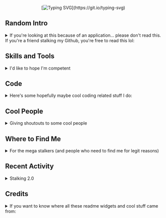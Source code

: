 <div align="center">

[![Typing SVG](https://readme-typing-svg.herokuapp.com/?color=bb9af7&center=true&vCenter=true&lines=Hey+there!;My+name+is+Vivian+Dai!;Welcome%20to%20my%20Github%20page!)](https://git.io/typing-svg)
</div>

## Random Intro
<details>
<summary>If you're looking at this because of an application... please don't read this. If you're a friend stalking my Github, you're free to read this lol:</summary>

Visitors:  
![visitors badge](https://visitor-badge.glitch.me/badge?page_id=https://github.com/vivian-dai)  
I'm watching 👀  
Hey, I'm Vivian Dai but if you're here, you're most likely a buddy of mine who decided to stalk my Github so I guess you already knew that. I will say lots of seemingly out of context things like "☕ = 🍩" or "this quark has a strange flavor" but I swear I'm not insane and all these make sense :D  
Let's talk about monkeys. Have you heard of the [million monkey theorem](https://en.wikipedia.org/wiki/Infinite_monkey_theorem) before? If you have a million monkeys who each spend a million years typing at a typewriter, somewhere, eventually, collectively, the entire works of Shakespeare will be typed out. In one of Janet Tashjian's works (I think this is right), it mentions the works of Shakespeare will not be the only thing that gets typed out. Somewhere along the way, several other important works will be typed out as well. However, most of the things the monkeys type is still giberish. This theorem is an accurate representation of how I work. I am but a mindless monkey who types things until things work. 🐒  
Ok now if for whatever reason you're not reading this for fun.... uh check it out! I have a sense of humor! That's a good asset to the team!  
</details>

## Skills and Tools

<details>
<summary>I'd like to hope I'm competent</summary>
Here are some stuff I've used

### Languages
<img src="./assets/java.svg" width="32">
<img src="./assets/python.svg" width="32">
<img src="./assets/html.svg" width="32">
<img src="./assets/css.svg" width="32">
<img src="./assets/js.svg" width="32">
<img src="./assets/arduino.svg" width="32">
<img src="./assets/ts.svg" width="32">

### Frameworks, Libraries, and Similar
<img src="./assets/jekyll.svg" width="32">
<img src="./assets/nodejs.svg" width="32">
<img src="./assets/numpy.svg" width="32">
<img src="./assets/tf.svg" width="32">

### Tools
<img src="./assets/git.svg" width="32">
<img src="./assets/vscode.svg" width="32">
<img src="./assets/latex.svg" width="32">
<img src="./assets/kali.svg" width="32">
</details>

## Code
<details>
<summary>Here's some hopefully maybe cool coding related stuff I do:</summary>
<div align="center">

[![User stats](https://github-readme-stats.vercel.app/api?username=vivian-dai&show_icons=true&count_private=true&include_all_commits=true&theme=tokyonight&hide_rank=true)](https://github.com/anuraghazra/github-readme-stats)
[![Most used languages](https://github-readme-stats.vercel.app/api/top-langs/?username=vivian-dai&count_private=true&include_all_commits=true&theme=tokyonight&layout=compact&langs_count=8&exclude_repo=Code-049)](https://github.com/anuraghazra/github-readme-stats)[![GitHub Streak](https://github-readme-streak-stats.herokuapp.com?user=vivian-dai&theme=tokyonight)](https://git.io/streak-stats)
[![Github profile trophies](https://github-profile-trophy.vercel.app/?username=vivian-dai&theme=algolia&column=4)](https://github.com/ryo-ma/github-profile-trophy)
[![Ashutosh's github activity graph](https://activity-graph.herokuapp.com/graph?username=vivian-dai&bg_color=1a1b26&color=73daca&line=7dcfff&point=bb9af7&area=true&hide_border=true)](https://github.com/ashutosh00710/github-readme-activity-graph)
</div>
I use a bunch of different languages but usually lean towards Python. A lot of things I've done also aren't in my own repositories so feel free to scrape Github and figure out what I've committed to that probably belongs to a friend of mine.

### Hackathons
<details>
<summary>I think the right thing to say is "go check out my <a href="https://devpost.com/viviandai">Devpost</a>"</summary>
I guess I'll only list the hackathons where we won stuff:

|Repository|Description|
|-|-|
|[![YRHacks](https://github-readme-stats.vercel.app/api/pin/?username=KathleenX7&repo=YRHacks&theme=tokyonight&show_owner=true)](https://github.com/KathleenX7/YRHacks)|[*YRHacks 2021*](https://yrhacks.devpost.com/): our team built a project showcasing the effects actions have the environment (and turtles) and won the sustainability prize.|
</details>

### Projects
<details>
<summary>I'll showcase some of my cooler projects here</summary>
For now.... go check out my pins, I'll update this later by thoughally explaining some cooler projects.
</details>

### Writeups
<details>
<summary>A writeup written by me is most likely just a dump of thought process.</summary>

#### CTFs
<details>
<summary>I like attempting CTFs from time to time. The keyword here is definitely "attemping" since I'm not exactly great at them.</summary>

I plan to do more CTFs and only include major ones later.  
|Repository|Description|
|-|-|
|[![PicoCTF 2021 writeup](https://github-readme-stats.vercel.app/api/pin/?username=vivian-dai&repo=picoCTF2021-Writeup&theme=tokyonight&show_owner=true)](https://vivian-dai.github.io/PicoCTF2021-Writeup/)|[*PicoCTF 2021*](https://picoctf.org/competitions/2021-spring.html): our team ranked 353<sup>rd</sup> globally and 29<sup>th</sup> in Canada|
|[![angstromCTF 2021 Writeup](https://github-readme-stats.vercel.app/api/pin/?username=vivian-dai&repo=angstromCTF-2021-Writeup&theme=tokyonight&show_owner=true)](https://github.com/vivian-dai/angstromCTF-2021-Writeup)|[*Angstrom CTF 2021*](https://2021.angstromctf.com/): a 100% random CTF I attended. My team ranked 457<sup>th</sup>|
</details>

#### Others
<details>
<summary>My non CTF writeups I thought might be worth a mention</summary>

I swear I'm 100% qualified to be making writeups on other things:  
|Repository|Description|
|-|-|
|[![CCC solutions](https://github-readme-stats.vercel.app/api/pin/?username=vivian-dai&repo=CCC-solutions&theme=tokyonight&show_owner=true)](https://github.com/vivian-dai/CCC-solutions)|[CCC](https://cemc.uwaterloo.ca/contests/past_contests.html#ccc) is the closest I'm ever going to get to competitive programming. I'll add more questions later.|
</details>
</details>
</details>

## Cool People
<details>
<summary>Giving shoutouts to some cool people</summary>

People are put here in order of response time to my asking for consent to adding them here.  
|Cool Person|Description|
|-|-|
|[![EmeraldEntities](https://github.com/EmeraldEntities.png) EmeraldEntites](https://github.com/EmeraldEntities)|This guy taught me the basics of Github and is the only person who will ever tolerate (and be willing to create) anything that's RGB cyclic. Also a fun arson buddy + mastermind to plan kidnappings with.|
|[![beepboop271](https://github.com/beepboop271.png) beepboop271](https://github.com/beepboop271)|Taught me some Github tips and tricks like `.gitattributes` and suggested I should do something about my uh previously 50+ completely useless repos. Also taught me some CTF things which made me really disappointed in myself.|
|[![sherwinchiu](https://github.com/sherwinchiu.png) sherwinchiu](https://github.com/sherwinchiu/)|Has an interesting dynamic with capacitors. Also has really cool project ideas which has resulted in me doing a bunch of projects with him. Throws great wisdom about stonks and other topics too.|
|[![shari09](https://github.com/shari09.png) shari09](https://github.com/shari09)|Best senpai. Taught me how to teach. Also senpai is super charismatic (enough to have an effect coined after her) and is a great arson and kidnapping target (tell senpai to sleep). The most passionate adversary to me touching UI/UX.|
|[![KathleenX7](https://github.com/KathleenX7.png) KathleenX7](https://github.com/KathleenX7)|My CP skills probably improved a lot due to her asking me questions (now is one of my go-to people to ask about CP questions if I ever do them). Someone I spam offer to do projects with (before heading off and completing the project on my own, whoops 😅). The only member of my go-to hackathon team who is willing to read code.|
|[![cleibox](https://github.com/cleibox.png) cleibox](https://github.com/cleibox)|This kid's profile pictures are never normal. My go-to virus tester. Also favourite stalking target. This kid probably still thinks I'm a hacker. One of the members of my go-to hackathon team.|
|[![xiaoqi987209](https://github.com/xiaoqi987209.png) xiaoqi987209](https://github.com/xiaoqi987209)|Aiya someone's username is a bully. One day I should ask what all those numbers mean. Says "water is dry" to spite me. Another member of my go-to hackathon team who has been getting through each hackathon without touching a single piece of code.|
</details>

## Where to Find Me
<details>
<summary>For the mega stalkers (and people who need to find me for legit reasons)</summary>
<a href="https://github.com/vivian-dai/"><img src="./assets/github.svg" width="32"></a>
<a href="https://devpost.com/viviandai"><img src="./assets/devpost.svg" width="32"></a>
<a href="mailto:viviandai@protonmail.com"><img src="./assets/protonmail.svg" width="32"></a>
<a href="https://dev.to/viviandai"><img src="./assets/devto.svg" width="32"></a>
<a href="https://viviandai.hashnode.dev/"><img src="./assets/hashnode.svg" width="32"></a>
</details>

## Recent Activity
<details>
<summary>Stalking 2.0</summary>

### Github Activity
<!--START_SECTION:activity-->
1. 🗣 Commented on [#110](https://github.com/vivian-dai/Hacktoberfest-2022-Repos/issues/110) in [vivian-dai/Hacktoberfest-2022-Repos](https://github.com/vivian-dai/Hacktoberfest-2022-Repos)
2. 🎉 Merged PR [#111](https://github.com/vivian-dai/Hacktoberfest-2022-Repos/pull/111) in [vivian-dai/Hacktoberfest-2022-Repos](https://github.com/vivian-dai/Hacktoberfest-2022-Repos)
3. 💪 Opened PR [#111](https://github.com/vivian-dai/Hacktoberfest-2022-Repos/pull/111) in [vivian-dai/Hacktoberfest-2022-Repos](https://github.com/vivian-dai/Hacktoberfest-2022-Repos)
4. 🎉 Merged PR [#110](https://github.com/vivian-dai/Hacktoberfest-2022-Repos/pull/110) in [vivian-dai/Hacktoberfest-2022-Repos](https://github.com/vivian-dai/Hacktoberfest-2022-Repos)
5. 🎉 Merged PR [#1](https://github.com/BennyWu1210/HackThe6ix/pull/1) in [BennyWu1210/HackThe6ix](https://github.com/BennyWu1210/HackThe6ix)
<!--END_SECTION:activity-->

### Blog Updates
<!-- BLOG-POST-LIST:START -->1.[Esoteric Sorting Algorithms](https://dev.to/viviandai/esoteric-sorting-algorithms-j4o): &lt;p&gt;Sorting algorithms are a classical way to teach efficiency. As a result, they tend to be robotically efficient. Sometimes people may need a reminder that computers are still made by humans and humans have a sense of humor. As a human with a sense of humor, I decided to browse the web and see what sorts of interesting sorting algorithms exist. Let&#39;s explore the fun and creative sorting algorithms that exist:&lt;/p&gt;

&lt;h2&gt;
  
  
  Sorts That Actually Sort
&lt;/h2&gt;

&lt;p&gt;Let&#39;s start off with some normal sorts where the list actually ends up sorted in the end. These are more interesting.&lt;/p&gt;

&lt;h3&gt;
  
  
  Bogosort
&lt;/h3&gt;

&lt;p&gt;Bogosort is by far the most infamous sorting algorithm. It&#39;s probably the only sorting algorithm in this list that also gets mentioned in lessons on sorting. In fact, the name &quot;bogosort&quot; actually comes from the word &quot;bogus&quot; since this sort is complete nonsense. Bogosort takes a list, shuffles it, then checks if the list is sorted. If the list is sorted, it&#39;ll stop but if it isn&#39;t sorted, it&#39;ll shuffle it again. This gives bogosort an average runtime of of O&lpar;n!&rpar; and a worst case runtime of O&lpar;infinity&rpar;&lt;br&gt;
Bogosort is also called permutation sort since it goes and generates permutations of the list until it just happens to find the permutation that&#39;s in the right order or random sort because well, it&#39;s completely random. Another name is monkey sort, in reference to the &lt;a href=&quot;https://en.wikipedia.org/wiki/Infinite_monkey_theorem&quot;&gt;infinite monkey theorem&lt;/a&gt; which says that an infinite number of monkeys that spend an infinite amount of time banging on a keyboard will eventually be able to rewrite all of Shakespeare&#39;s works. Given enough time, bogosort will eventually produce the correct sorted array.&lt;/p&gt;
&lt;h4&gt;
  
  
  Double Bogosort
&lt;/h4&gt;

&lt;p&gt;Perform bogosort twice so you can compare the results and make sure it&#39;s correct, found &lt;a href=&quot;https://stackoverflow.com/questions/2609857/are-there-any-worse-sorting-algorithms-than-bogosort-a-k-a-monkey-sort#answer-16845232&quot;&gt;here&lt;/a&gt;&lt;/p&gt;
&lt;h4&gt;
  
  
  Bogobogosort
&lt;/h4&gt;

&lt;p&gt;There&#39;s a subcategory of bogosort which first bogosorts the first element of the list, then bogosorts the first two elements of the list, then the first three until eventually, it reaches the end and has to bogosort the entire list. This is bogosorts within bogosorts which is absolutely useless since a successful bogosort for a smaller list won&#39;t help bogosort the larger list. To make it even more inefficient, if the list is ever out of order, then bogobogosort will resort again starting from the first element.&lt;/p&gt;
&lt;h3&gt;
  
  
  Bozosort
&lt;/h3&gt;

&lt;p&gt;Bozosort is named similarly to bogosort and works similarly to bogosort. Bozosort is slightly faster than bogosort. Bogosort shuffles the entire list but bozosort picks two random elements of the list to swap until the list is sorted. There&#39;s also &lt;a href=&quot;https://twitter.com/hbmmaster/status/1503187961281748992&quot;&gt;wandersort&lt;/a&gt; which is like a more efficient version of bozosort. While bozosort will swap the two random elements it picks no matter what, wandersort will choose two random elements but only swap them if they need to be swapped.&lt;/p&gt;
&lt;h3&gt;
  
  
  Miracle Sort
&lt;/h3&gt;

&lt;p&gt;The previous sorts seem like they require some sort of miracle to function. Miracle sort needs even more of a miracle to function. Miracle sort checks to see if the list is sorted, if not, then it waits for a bit and after a bit, it&#39;ll check to see if the list is sorted again. The only way for miracle sort to sort an unsorted array is if by some miracle the bits in the computer were to somehow rearrange themselves in a way so that the list is sorted. Here is a Python implementation of miracle sort:&lt;br&gt;
&lt;/p&gt;

&lt;div class=&quot;highlight js-code-highlight&quot;&gt;
&lt;pre class=&quot;highlight python&quot;&gt;&lt;code&gt;&lt;span class=&quot;k&quot;&gt;def&lt;/span&gt; &lt;span class=&quot;nf&quot;&gt;miracle_sort&lt;/span&gt;&lt;span class=&quot;p&quot;&gt;&lpar;&lt;/span&gt;&lt;span class=&quot;n&quot;&gt;arr&lt;/span&gt;&lt;span class=&quot;p&quot;&gt;:&lt;/span&gt; &lt;span class=&quot;nb&quot;&gt;list&lt;/span&gt;&lt;span class=&quot;p&quot;&gt;&rpar;&lt;/span&gt; &lt;span class=&quot;o&quot;&gt;-&amp;gt;&lt;/span&gt; &lt;span class=&quot;nb&quot;&gt;list&lt;/span&gt;&lt;span class=&quot;p&quot;&gt;:&lt;/span&gt;
    &lt;span class=&quot;s&quot;&gt;&quot;&quot;&quot;
    implementation of micracle sort

    Args:
        arr &lpar;list&rpar;: the list to be sorted

    Returns:
        list: the finally sorted list
    &quot;&quot;&quot;&lt;/span&gt;
    &lt;span class=&quot;n&quot;&gt;is_sorted&lt;/span&gt; &lt;span class=&quot;o&quot;&gt;=&lt;/span&gt; &lt;span class=&quot;bp&quot;&gt;True&lt;/span&gt;
    &lt;span class=&quot;k&quot;&gt;for&lt;/span&gt; &lt;span class=&quot;n&quot;&gt;i&lt;/span&gt; &lt;span class=&quot;ow&quot;&gt;in&lt;/span&gt; &lt;span class=&quot;nb&quot;&gt;range&lt;/span&gt;&lt;span class=&quot;p&quot;&gt;&lpar;&lt;/span&gt;&lt;span class=&quot;n&quot;&gt;arr&lt;/span&gt; &lt;span class=&quot;o&quot;&gt;-&lt;/span&gt; &lt;span class=&quot;mi&quot;&gt;1&lt;/span&gt;&lt;span class=&quot;p&quot;&gt;&rpar;:&lt;/span&gt;
        &lt;span class=&quot;k&quot;&gt;if&lt;/span&gt; &lt;span class=&quot;ow&quot;&gt;not&lt;/span&gt;&lt;span class=&quot;p&quot;&gt;&lpar;&lt;/span&gt;&lt;span class=&quot;n&quot;&gt;arr&lt;/span&gt;&lt;span class=&quot;p&quot;&gt;[&lt;/span&gt;&lt;span class=&quot;n&quot;&gt;i&lt;/span&gt;&lt;span class=&quot;p&quot;&gt;]&lt;/span&gt; &lt;span class=&quot;o&quot;&gt;&amp;lt;&lt;/span&gt; &lt;span class=&quot;n&quot;&gt;arr&lt;/span&gt;&lt;span class=&quot;p&quot;&gt;[&lt;/span&gt;&lt;span class=&quot;n&quot;&gt;i&lt;/span&gt; &lt;span class=&quot;o&quot;&gt;+&lt;/span&gt; &lt;span class=&quot;mi&quot;&gt;1&lt;/span&gt;&lt;span class=&quot;p&quot;&gt;]&rpar;:&lt;/span&gt;
            &lt;span class=&quot;n&quot;&gt;is_sorted&lt;/span&gt; &lt;span class=&quot;o&quot;&gt;=&lt;/span&gt; &lt;span class=&quot;bp&quot;&gt;False&lt;/span&gt;
    &lt;span class=&quot;k&quot;&gt;if&lt;/span&gt; &lt;span class=&quot;n&quot;&gt;is_sorted&lt;/span&gt;&lt;span class=&quot;p&quot;&gt;:&lt;/span&gt;
        &lt;span class=&quot;k&quot;&gt;return&lt;/span&gt; &lt;span class=&quot;n&quot;&gt;arr&lt;/span&gt;
    &lt;span class=&quot;k&quot;&gt;else&lt;/span&gt;&lt;span class=&quot;p&quot;&gt;:&lt;/span&gt;
        &lt;span class=&quot;k&quot;&gt;return&lt;/span&gt; &lt;span class=&quot;n&quot;&gt;miracle_sort&lt;/span&gt;&lt;span class=&quot;p&quot;&gt;&lpar;&lt;/span&gt;&lt;span class=&quot;n&quot;&gt;arr&lt;/span&gt;&lt;span class=&quot;p&quot;&gt;&rpar;&lt;/span&gt;
&lt;/code&gt;&lt;/pre&gt;

&lt;/div&gt;


&lt;p&gt;I will argue that miracle sort actually will sort the list correctly, eventually, given some sort of miracle.&lt;/p&gt;
&lt;h3&gt;
  
  
  Quantum Bogosort
&lt;/h3&gt;

&lt;p&gt;Quantum bogosort is actually another variation of bogosort but it&#39;s an interesting one. Quantum bogosort relies on the multiverse theory. Essentially how quantum bogosort would work is it would create a new universe for each possible permutation of the bogosorted list to exist. In each universe, the list would be checked. Any universe where the list isn&#39;t properly sorted is destroyed immediately. Please note that quantum bogosort is still completely hypothetical and no otherworldly inhabitants have been harmed in the testing of quantum bogosort yet.&lt;br&gt;
&lt;a href=&quot;https://res.cloudinary.com/practicaldev/image/fetch/s--OEGdj5Jz--/c_limit%2Cf_auto%2Cfl_progressive%2Cq_auto%2Cw_880/https://cdn.hashnode.com/res/hashnode/image/upload/v1649903197194/eFHEaPenu.png&quot; class=&quot;article-body-image-wrapper&quot;&gt;&lt;img src=&quot;https://res.cloudinary.com/practicaldev/image/fetch/s--OEGdj5Jz--/c_limit%2Cf_auto%2Cfl_progressive%2Cq_auto%2Cw_880/https://cdn.hashnode.com/res/hashnode/image/upload/v1649903197194/eFHEaPenu.png&quot; alt=&quot;quantum bogosort visualization&quot; width=&quot;880&quot; height=&quot;625&quot;&gt;&lt;/a&gt;&lt;br&gt;
This image is a demonstration of how quantum bogosort would work: first it creates a new universe for each possible permutation of the list, then if the list isn&#39;t correctly sorted the universe is destroyed. In the end, the only universe that should remain is the universe with a correctly sorted list. This method poses no consequences as the inhabitants of the universes with incorrect permutations of the list wouldn&#39;t know they were destroyed after being destroyed. The positive side to quantum bogosort is an algorithm with a time complexity of O&lpar;1&rpar; and absolutely no barriers whatsoever in our current state of technology.&lt;/p&gt;
&lt;h3&gt;
  
  
  Worstsort
&lt;/h3&gt;

&lt;p&gt;Worstsort also generates permutations. What worst sort does is to first generate all possible permutations, then it&#39;ll sort the possible permutations of the permutations so that it can find the correctly sorted one. Worstsort will use worstsort recursively to generate the possible permutations of the list. If worstsort keeps using worstsort to sort permutations of permutations so that it can find the correct permutation of the list it wants to sort, it would actually infinitely generate more and more permutations and never be sorted. As a result, when defining worstsort, there&#39;s also a depth defined. The depth is the maximum number of times to run worstsort before resorting to some other sort like bubble sort to sort the permutation of permutations of permutations. Worstsort&#39;s paper can be found &lt;a href=&quot;https://sites.math.northwestern.edu/~mlerma/papers/inefficient_algorithms.pdf&quot;&gt;here&lt;/a&gt;. Worstsort was inspired by other algorithms in a no longer existent internet thread called badsort. &lt;a href=&quot;https://richardhartersworld.com/badsort-2/&quot;&gt;Badsort 2&lt;/a&gt; seems to contain the same information though.&lt;/p&gt;
&lt;h3&gt;
  
  
  Stooge Sort
&lt;/h3&gt;

&lt;p&gt;If there are two elements in the list, stooge sort will swap them if they aren&#39;t in the right order, otherwise nothing happens. Stooge sort for lists with a size of three or more work by first sorting the first 2/3 of the list, then sort the final 2/3 of the list then go back to sorting the first 2/3 of the list and continue repeating the process until the list is sorted. Each time it sorts some part of the list, it uses stooge sort recursively. Here is a visualization for stooge sort created using &lt;a href=&quot;https://panthema.net/2013/sound-of-sorting/&quot;&gt;The Sound of Sorting&lt;/a&gt;:&lt;br&gt;
&lt;iframe width=&quot;710&quot; height=&quot;399&quot; src=&quot;https://www.youtube.com/embed/Nb9cudRAdFc&quot;&gt;
&lt;/iframe&gt;
&lt;/p&gt;
&lt;h3&gt;
  
  
  Sleep Sort
&lt;/h3&gt;

&lt;p&gt;Sleep sort is actually a pretty smart idea if you think about it. It was originally posted on 4chan and can now be found in &lt;a href=&quot;https://archive.tinychan.net/read/prog/1295544154&quot;&gt;archives&lt;/a&gt;. Sleep sort takes advantage of &lt;a href=&quot;https://en.wikipedia.org/wiki/Multithreading_&lpar;computer_architecture&rpar;&quot;&gt;multithreading&lt;/a&gt;. For each element in the list, sleep sort will let the element sleep for that many seconds, then print it. For example, let&#39;s say we have a list &lt;code&gt;[4, 1, 9, 7]&lt;/code&gt;. Sleep sort would give each of the elements in the list its own thread where it would wait for that many seconds before printing itself. That means it&#39;ll first give &lt;code&gt;4&lt;/code&gt; a thread where it would wait for four seconds then print &lt;code&gt;4&lt;/code&gt;, it&#39;ll give &lt;code&gt;1&lt;/code&gt; a thread where it will wait one second and print &lt;code&gt;1&lt;/code&gt;, &lt;code&gt;9&lt;/code&gt; gets a thread where it&#39;ll wait nine seconds before printing &lt;code&gt;9&lt;/code&gt; and &lt;code&gt;7&lt;/code&gt; gets a thread where it&#39;ll wait for seven seconds before printing &lt;code&gt;7&lt;/code&gt;.&lt;br&gt;
&lt;a href=&quot;https://res.cloudinary.com/practicaldev/image/fetch/s--_pQHYlgT--/c_limit%2Cf_auto%2Cfl_progressive%2Cq_auto%2Cw_880/https://cdn.hashnode.com/res/hashnode/image/upload/v1649906569199/ImiSbCjDp.png&quot; class=&quot;article-body-image-wrapper&quot;&gt;&lt;img src=&quot;https://res.cloudinary.com/practicaldev/image/fetch/s--_pQHYlgT--/c_limit%2Cf_auto%2Cfl_progressive%2Cq_auto%2Cw_880/https://cdn.hashnode.com/res/hashnode/image/upload/v1649906569199/ImiSbCjDp.png&quot; alt=&quot;sleep sort visualization&quot; width=&quot;880&quot; height=&quot;544&quot;&gt;&lt;/a&gt;&lt;br&gt;
Assuming each new line is its own separate thread, each block represents one unit of time, sleep sort would make each element in the list sleep for that long before printing it. Sleep sort does actually work in theory but in practice, the threads could have slight differences and not necessarily print things in the right order. Fixing this would require either synchronization which would defeat the entire purpose of sleep sort or a longer delay time which means more sleep.&lt;/p&gt;
&lt;h3&gt;
  
  
  Exclusion Sort
&lt;/h3&gt;

&lt;p&gt;Exclusion sort&#39;s first mention is on &lt;a href=&quot;https://twitter.com/hbmmaster/status/1376019215359090692&quot;&gt;Twitter&lt;/a&gt;. This excludes an element, sorts everything else, then puts the element it took out back where it was before. Exclusion sort does this until the entire list is sorted. The only way for the entire list to be sorted is if the element taken out just happens to be in the correct spot already so exclusion sort also has a O&lpar;infinity&rpar; worst case run time.&lt;/p&gt;
&lt;h2&gt;
  
  
  Sorts That Don&#39;t Always Sort Correctly
&lt;/h2&gt;

&lt;p&gt;There&#39;s also several sorting algorithms that don&#39;t always give the expected output of a normally sorted list. These are more fun. &lt;/p&gt;
&lt;h3&gt;
  
  
  Divine Sort
&lt;/h3&gt;

&lt;p&gt;Divine sort is completely based on faith. We assume the list is sorted and ignore any evidence suggesting otherwise. Because of this, divine sort is the quickest sorting algorithm. Here is a Python implementation of divine sort:&lt;br&gt;
&lt;/p&gt;
&lt;div class=&quot;highlight js-code-highlight&quot;&gt;
&lt;pre class=&quot;highlight python&quot;&gt;&lt;code&gt;&lt;span class=&quot;k&quot;&gt;def&lt;/span&gt; &lt;span class=&quot;nf&quot;&gt;divine_sort&lt;/span&gt;&lt;span class=&quot;p&quot;&gt;&lpar;&lt;/span&gt;&lt;span class=&quot;n&quot;&gt;arr&lt;/span&gt;&lt;span class=&quot;p&quot;&gt;:&lt;/span&gt; &lt;span class=&quot;nb&quot;&gt;list&lt;/span&gt;&lt;span class=&quot;p&quot;&gt;&rpar;&lt;/span&gt; &lt;span class=&quot;o&quot;&gt;-&amp;gt;&lt;/span&gt; &lt;span class=&quot;nb&quot;&gt;list&lt;/span&gt;&lt;span class=&quot;p&quot;&gt;:&lt;/span&gt;
    &lt;span class=&quot;s&quot;&gt;&quot;&quot;&quot;
    implementation of the divine sort algorithm

    Args:
        arr &lpar;list&rpar;: the list given that needs to be sorted

    Returns:
        list: the clearly sorted list, don&#39;t say otherwise
    &quot;&quot;&quot;&lt;/span&gt;
    &lt;span class=&quot;k&quot;&gt;return&lt;/span&gt; &lt;span class=&quot;nb&quot;&gt;list&lt;/span&gt;
&lt;/code&gt;&lt;/pre&gt;

&lt;/div&gt;


&lt;p&gt;The first mention of divine sort seems to be &lt;a href=&quot;https://www.reddit.com/r/ProgrammerHumor/comments/ba55q2/comment/ek9bwid/?utm_source=share&amp;amp;utm_medium=web2x&amp;amp;context=3&quot;&gt;this&lt;/a&gt; Reddit comment in a thread for bad sorting algorithms.&lt;br&gt;
A more well known version of divine sort is intelligent design sort which assumes the list is already sorted because whoever wrote it designed it intelligently.&lt;/p&gt;
&lt;h3&gt;
  
  
  Stalin Sort
&lt;/h3&gt;

&lt;p&gt;This sorting algorithm is also called dictator sort and trump sort. Stalin sort runs in O&lpar;n&rpar; time. This sorting algorithm iterates through the list and removes any element that isn&#39;t in the right order for the list until the only elements that remain are sorted. Here&#39;s a fun visualized version of the sort:&lt;br&gt;
&lt;iframe width=&quot;710&quot; height=&quot;399&quot; src=&quot;https://www.youtube.com/embed/juRL-Xn-E00&quot;&gt;
&lt;/iframe&gt;
&lt;br&gt;
There&#39;s also a Github repository that implements the sorting algorithm in various different programming languages and has a much better explanation for the algorithm:&lt;br&gt;
&lt;/p&gt;
&lt;div class=&quot;ltag-github-readme-tag&quot;&gt;
  &lt;div class=&quot;readme-overview&quot;&gt;
    &lt;h2&gt;
      &lt;img src=&quot;https://res.cloudinary.com/practicaldev/image/fetch/s--566lAguM--/c_limit%2Cf_auto%2Cfl_progressive%2Cq_auto%2Cw_880/https://dev.to/assets/github-logo-5a155e1f9a670af7944dd5e12375bc76ed542ea80224905ecaf878b9157cdefc.svg&quot; alt=&quot;GitHub logo&quot;&gt;
      &lt;a href=&quot;https://github.com/gustavo-depaula&quot;&gt;
        gustavo-depaula
      &lt;/a&gt; / &lt;a href=&quot;https://github.com/gustavo-depaula/stalin-sort&quot;&gt;
        stalin-sort
      &lt;/a&gt;
    &lt;/h2&gt;
    &lt;h3&gt;
      Add a stalin sort algorithm in any language you like ❣️ if you like give us a ⭐️
    &lt;/h3&gt;
  &lt;/div&gt;
  &lt;div class=&quot;ltag-github-body&quot;&gt;
    
&lt;div id=&quot;readme&quot; class=&quot;md&quot;&gt;
&lt;h1&gt;
Welcome to the Stalin Sort Repo 📋
&lt;/h1&gt;
&lt;p&gt;&lt;a rel=&quot;noopener noreferrer&quot; href=&quot;https://github.com/gustavo-depaula/stalin-sortstalin-sort.jpeg&quot;&gt;&lt;img src=&quot;https://res.cloudinary.com/practicaldev/image/fetch/s--0hNtzGqg--/c_limit%2Cf_auto%2Cfl_progressive%2Cq_auto%2Cw_880/https://github.com/gustavo-depaula/stalin-sortstalin-sort.jpeg&quot; alt=&quot;poster&quot;&gt;&lt;/a&gt;&lt;/p&gt;
&lt;h2&gt;
What is Stalin Sort? ❓
&lt;/h2&gt;
&lt;h3&gt;
Introduction&lt;/h3&gt;
&lt;p&gt;Stalin Sort is an efficient sorting algorithm, serving as a systematic method for placing the elements of a random access file or an array in order. Stalin Sort is also know as the best sorting algorithm of all times because of its AMAZING capacity of always ordering an array with an O&lpar;n&rpar; performance.&lt;/p&gt;
&lt;h3&gt;
How it works?&lt;/h3&gt;
&lt;p&gt;It&#39;s simple, all you need to do is iterate through the array, checking if its elements are in order. Any element that isn&#39;t in order you pull out, in other words, you send it to Gulag.&lt;/p&gt;
&lt;h3&gt;
Step-by-step example&lt;/h3&gt;
&lt;ol&gt;
&lt;li&gt;&lpar;1 2 5 3 5 7&rpar; -&amp;gt; &lpar;&lt;strong&gt;1&lt;/strong&gt; 2 5 3 5 7&rpar; Here the algorithm stores the first of element of the array&lt;/li&gt;
&lt;li&gt;&lpar;&lt;strong&gt;1&lt;/strong&gt; 2 5 3 5 7&rpar; -&amp;gt; &lpar;1 &lt;strong&gt;2&lt;/strong&gt; 5 3 5 7&rpar; Now it will compare…&lt;/li&gt;
&lt;/ol&gt;
&lt;/div&gt;
  &lt;/div&gt;
  &lt;div class=&quot;gh-btn-container&quot;&gt;&lt;a class=&quot;gh-btn&quot; href=&quot;https://github.com/gustavo-depaula/stalin-sort&quot;&gt;View on GitHub&lt;/a&gt;&lt;/div&gt;
&lt;/div&gt;

&lt;p&gt;&lt;br&gt;&lt;br&gt;
Another name for this concept is &lt;a href=&quot;https://www.dangermouse.net/esoteric/dropsort.html&quot;&gt;dropsort&lt;/a&gt;. Another fun sort that deletes list elements is thanos sort which randomly deletes half of the list until the list ends up being sorted.&lt;/p&gt;

&lt;h3&gt;
  
  
  Stack Sort
&lt;/h3&gt;

&lt;p&gt;This sort has absolutely nothing to do with stacks. How it works is it scrapes &lt;a href=&quot;https://stackoverflow.com/&quot;&gt;StackOverflow&lt;/a&gt; for posts tagged &quot;sort&quot; and &quot;javascript&quot;. Stack sort can be tried &lt;a href=&quot;https://gkoberger.github.io/stacksort/&quot;&gt;here&lt;/a&gt;.&lt;/p&gt;

&lt;h3&gt;
  
  
  Hitchhiker&#39;s Sort
&lt;/h3&gt;

&lt;p&gt;Replace the array with 42. Here&#39;s a python implementation:&lt;br&gt;
&lt;/p&gt;

&lt;div class=&quot;highlight js-code-highlight&quot;&gt;
&lt;pre class=&quot;highlight python&quot;&gt;&lt;code&gt;&lt;span class=&quot;k&quot;&gt;def&lt;/span&gt; &lt;span class=&quot;nf&quot;&gt;hitchhikers_sort&lt;/span&gt;&lt;span class=&quot;p&quot;&gt;&lpar;&lt;/span&gt;&lt;span class=&quot;n&quot;&gt;arr&lt;/span&gt;&lt;span class=&quot;p&quot;&gt;:&lt;/span&gt; &lt;span class=&quot;nb&quot;&gt;list&lt;/span&gt;&lt;span class=&quot;p&quot;&gt;&rpar;&lt;/span&gt; &lt;span class=&quot;o&quot;&gt;-&amp;gt;&lt;/span&gt; &lt;span class=&quot;nb&quot;&gt;int&lt;/span&gt;&lt;span class=&quot;p&quot;&gt;:&lt;/span&gt;
    &lt;span class=&quot;k&quot;&gt;return&lt;/span&gt; &lt;span class=&quot;mi&quot;&gt;42&lt;/span&gt;
&lt;/code&gt;&lt;/pre&gt;

&lt;/div&gt;



&lt;h3&gt;
  
  
  Conway Sort
&lt;/h3&gt;

&lt;p&gt;Here&#39;s an O&lpar;1&rpar; &quot;sorting&quot; algorithm that replaces the list with some random other list. Note the list it returns does not need to be sorted. Here&#39;s an example of a Conway sort implementation:&lt;br&gt;
&lt;/p&gt;

&lt;div class=&quot;highlight js-code-highlight&quot;&gt;
&lt;pre class=&quot;highlight python&quot;&gt;&lt;code&gt;&lt;span class=&quot;k&quot;&gt;def&lt;/span&gt; &lt;span class=&quot;nf&quot;&gt;conway_sort&lt;/span&gt;&lt;span class=&quot;p&quot;&gt;&lpar;&lt;/span&gt;&lt;span class=&quot;n&quot;&gt;arr&lt;/span&gt;&lt;span class=&quot;p&quot;&gt;:&lt;/span&gt; &lt;span class=&quot;nb&quot;&gt;list&lt;/span&gt;&lt;span class=&quot;p&quot;&gt;&rpar;&lt;/span&gt; &lt;span class=&quot;o&quot;&gt;-&amp;gt;&lt;/span&gt; &lt;span class=&quot;k&quot;&gt;return&lt;/span&gt; &lt;span class=&quot;nb&quot;&gt;list&lt;/span&gt;&lt;span class=&quot;p&quot;&gt;:&lt;/span&gt;
    &lt;span class=&quot;s&quot;&gt;&quot;&quot;&quot;
    Conway sort implementation

    Args:
        arr &lpar;list&rpar;: the list to be sorted

    Returns:
        return list: some static but arbitrary list
    &quot;&quot;&quot;&lt;/span&gt;
    &lt;span class=&quot;k&quot;&gt;return&lt;/span&gt; &lt;span class=&quot;p&quot;&gt;[&lt;/span&gt;&lt;span class=&quot;mi&quot;&gt;4&lt;/span&gt;&lt;span class=&quot;p&quot;&gt;,&lt;/span&gt; &lt;span class=&quot;mi&quot;&gt;43&lt;/span&gt;&lt;span class=&quot;p&quot;&gt;,&lt;/span&gt; &lt;span class=&quot;mi&quot;&gt;2346&lt;/span&gt;&lt;span class=&quot;p&quot;&gt;,&lt;/span&gt; &lt;span class=&quot;mi&quot;&gt;1&lt;/span&gt;&lt;span class=&quot;p&quot;&gt;,&lt;/span&gt; &lt;span class=&quot;mi&quot;&gt;8734765&lt;/span&gt;&lt;span class=&quot;p&quot;&gt;,&lt;/span&gt; &lt;span class=&quot;mi&quot;&gt;54&lt;/span&gt;&lt;span class=&quot;p&quot;&gt;]&lt;/span&gt;
&lt;/code&gt;&lt;/pre&gt;

&lt;/div&gt;



&lt;p&gt;Note that this isn&#39;t the only correct way to implement conway sort; there are an infinite number of random lists to hardcode.&lt;/p&gt;

&lt;h2&gt;
  
  
  Algorithmic Design Paradigms
&lt;/h2&gt;

&lt;p&gt;There&#39;s a lot of  sorting algorithms that actually sort which follow some sort of algorithmic design paradigm so rather than mentioning the sorting algorithms, I decided to mention the paradigm instead.&lt;/p&gt;

&lt;h3&gt;
  
  
  Multiply and Surrender
&lt;/h3&gt;

&lt;p&gt;There&#39;s divide and conquer where the program divides the problem into two or more smaller subproblem and keeps dividing the subproblems too until the case is easy enough to be conquered on its own. Then, there&#39;s &lt;a href=&quot;https://wiki.c2.com/?MultiplyAndSurrender&quot;&gt;multiply and surrender&lt;/a&gt; which takes a problem, creates subproblems of the problem that are slightly simpler than the original problem and continues multiplying the number of subproblems there are until the subproblems are so simple that procrastination on finding the solution can no longer continue and the program has to surrender. An example of the difference between divide and conquer vs multiply and surrender would be the difference between quicksort and slowsort. &lt;/p&gt;

&lt;h2&gt;
  
  
  Conclusion
&lt;/h2&gt;

&lt;p&gt;While it definitely is good to find good and efficient sorting algorithms, purposefully seeing how bad or how unrealistic an algorithm could be is certainly entertaining. A lot of concepts also go by different names so I&#39;m sorry if I missed any algorithm names. Let me know in the comments if I missed any interesting sorting concepts!&lt;/p&gt;


1.[Hello World: Emojicode](https://dev.to/viviandai/hello-world-emojicode-2egk): &lt;p&gt;Now let&#39;s take a look at &lt;a href=&quot;https://www.emojicode.org/&quot;&gt;Emojicode&lt;/a&gt;. Emojicode was built on C/C++ and like its name suggests, this is a programming language that uses emojis.&lt;/p&gt;

&lt;h2&gt;
  
  
  Code
&lt;/h2&gt;

&lt;p&gt;Call the file &lt;code&gt;hello.🍇&lt;/code&gt; or &lt;code&gt;hello.emojic&lt;/code&gt; if your computer doesn&#39;t have emoji support.&lt;br&gt;
&lt;/p&gt;

&lt;div class=&quot;highlight js-code-highlight&quot;&gt;
&lt;pre class=&quot;highlight plaintext&quot;&gt;&lt;code&gt;💭🔜
Hello World
First Emojicode program
🔚💭
🏁 🍇
  😀 🔤Hello, World!🔤❗️💭 Prints &quot;Hello, World!&quot;
🍉
&lt;/code&gt;&lt;/pre&gt;

&lt;/div&gt;



&lt;h2&gt;
  
  
  How Does This Work?
&lt;/h2&gt;

&lt;p&gt;Let&#39;s break this code down step by step: &lt;/p&gt;

&lt;h3&gt;
  
  
  Comments
&lt;/h3&gt;

&lt;p&gt;The first part&lt;br&gt;
&lt;/p&gt;

&lt;div class=&quot;highlight js-code-highlight&quot;&gt;
&lt;pre class=&quot;highlight plaintext&quot;&gt;&lt;code&gt;💭🔜
Hello World
First Emojicode program
🔚💭
&lt;/code&gt;&lt;/pre&gt;

&lt;/div&gt;



&lt;p&gt;is a multiline comment. Emojicode does have a &lt;a href=&quot;https://www.emojicode.org/docs/reference/documentation.html&quot;&gt;documentation style&lt;/a&gt; for classes, protocols, etc. Multiline comments usually are put at the header of a file to give a quick description of the file.&lt;br&gt;
&lt;code&gt;💭&lt;/code&gt; is the symbol for a single line comment so &lt;code&gt;💭 Prints &quot;Hello, World!&quot;&lt;/code&gt; is ignored by the compiler.&lt;/p&gt;
&lt;h3&gt;
  
  
  The Start of a Program
&lt;/h3&gt;

&lt;p&gt;Each Emojicode program has &lt;code&gt;🏁&lt;/code&gt; to mark the starting point of the program. &lt;code&gt;🍇&lt;/code&gt; is pretty much the equivalent of &lt;code&gt;{&lt;/code&gt; and &lt;code&gt;🍉&lt;/code&gt; is the equivalent of &lt;code&gt;}&lt;/code&gt;. An Emojicode program should have the format of&lt;br&gt;
&lt;/p&gt;

&lt;div class=&quot;highlight js-code-highlight&quot;&gt;
&lt;pre class=&quot;highlight plaintext&quot;&gt;&lt;code&gt;🏁🍇
    💭code here
🍉
&lt;/code&gt;&lt;/pre&gt;

&lt;/div&gt;



&lt;h3&gt;
  
  
  Printing
&lt;/h3&gt;

&lt;p&gt;&lt;code&gt;😀&lt;/code&gt; indicates the start of a print&lt;br&gt;&lt;br&gt;
&lt;code&gt;❗️&lt;/code&gt; indicates the end of a print&lt;br&gt;&lt;br&gt;
&lt;code&gt;🔤&lt;/code&gt; indicates the stuff in between is a string &lpar;basically “ in common programming languages&rpar;&lt;/p&gt;

&lt;h2&gt;
  
  
  Conclusion
&lt;/h2&gt;

&lt;p&gt;Emojicode can actually be used to do a surprising amount of things. While I personally have not tried, the language does support object oriented programming, threading, potentially some functional programming as well. Hello, World! is far from reaching the full potential of Emojicode but it&#39;s somewhere to start.&lt;/p&gt;

&lt;p&gt;Comment a language you&#39;d like to see next!&lt;/p&gt;


1.[Hello World: Stuck](https://dev.to/viviandai/hello-world-stuck-439a): &lt;p&gt;Let&#39;s start off the series with &lt;a href=&quot;https://esolangs.org/wiki/Stuck&quot;&gt;Stuck&lt;/a&gt;, a language where an empty file will output &quot;Hello, World!&quot;&lt;/p&gt;

&lt;h2&gt;
  
  
  Code
&lt;/h2&gt;



&lt;div class=&quot;highlight js-code-highlight&quot;&gt;
&lt;pre class=&quot;highlight plaintext&quot;&gt;&lt;code&gt;&lt;/code&gt;&lt;/pre&gt;

&lt;/div&gt;



&lt;p&gt;That&#39;s it, no code. An empty file in Stuck will print &quot;Hello, World!&quot;.&lt;/p&gt;

&lt;h2&gt;
  
  
  How Does This Work?
&lt;/h2&gt;

&lt;p&gt;We can take a look at the Github repository for Stuck and check out the source code.&lt;/p&gt;


&lt;div class=&quot;ltag-github-readme-tag&quot;&gt;
  &lt;div class=&quot;readme-overview&quot;&gt;
    &lt;h2&gt;
      &lt;img src=&quot;https://res.cloudinary.com/practicaldev/image/fetch/s--566lAguM--/c_limit%2Cf_auto%2Cfl_progressive%2Cq_auto%2Cw_880/https://dev.to/assets/github-logo-5a155e1f9a670af7944dd5e12375bc76ed542ea80224905ecaf878b9157cdefc.svg&quot; alt=&quot;GitHub logo&quot;&gt;
      &lt;a href=&quot;https://github.com/kade-robertson&quot;&gt;
        kade-robertson
      &lt;/a&gt; / &lt;a href=&quot;https://github.com/kade-robertson/stuck&quot;&gt;
        stuck
      &lt;/a&gt;
    &lt;/h2&gt;
    &lt;h3&gt;
      A stack-based esoteric programming language.
    &lt;/h3&gt;
  &lt;/div&gt;
  &lt;div class=&quot;ltag-github-body&quot;&gt;
    
&lt;div id=&quot;readme&quot; class=&quot;md&quot;&gt;
&lt;h1&gt;
Stuck&lt;/h1&gt;
&lt;p&gt;Stuck is an esoteric, stack-based programming language intended for code-golf. It was inspired by many languages, such as CJam, GolfScript and Pyth. It is interpreted in Python, and it is very easy to translate Python code to the equivalent Stuck code.&lt;/p&gt;
&lt;p&gt;There is some barebones documentation available on the &lt;a href=&quot;https://esolangs.org/wiki/Stuck&quot; rel=&quot;nofollow&quot;&gt;Esolangs page&lt;/a&gt;.&lt;/p&gt;
&lt;/div&gt;



&lt;/div&gt;
&lt;br&gt;
  &lt;div class=&quot;gh-btn-container&quot;&gt;&lt;a class=&quot;gh-btn&quot; href=&quot;https://github.com/kade-robertson/stuck&quot;&gt;View on GitHub&lt;/a&gt;&lt;/div&gt;
&lt;br&gt;
&lt;/div&gt;
&lt;br&gt;


&lt;p&gt;In the &lt;a href=&quot;https://github.com/kade-robertson/stuck/blob/master/stuck.py&quot;&gt;&lt;code&gt;stuck.py&lt;/code&gt;&lt;/a&gt; file, we can check out the main function:&lt;br&gt;
&lt;/p&gt;

&lt;div class=&quot;highlight js-code-highlight&quot;&gt;
&lt;pre class=&quot;highlight python&quot;&gt;&lt;code&gt;&lt;span class=&quot;k&quot;&gt;def&lt;/span&gt; &lt;span class=&quot;nf&quot;&gt;main&lt;/span&gt;&lt;span class=&quot;p&quot;&gt;&lpar;&rpar;:&lt;/span&gt;
    &lt;span class=&quot;k&quot;&gt;if&lt;/span&gt; &lt;span class=&quot;nb&quot;&gt;len&lt;/span&gt;&lt;span class=&quot;p&quot;&gt;&lpar;&lt;/span&gt;&lt;span class=&quot;n&quot;&gt;sys&lt;/span&gt;&lt;span class=&quot;p&quot;&gt;.&lt;/span&gt;&lt;span class=&quot;n&quot;&gt;argv&lt;/span&gt;&lt;span class=&quot;p&quot;&gt;&rpar;&lt;/span&gt; &lt;span class=&quot;o&quot;&gt;&amp;lt;&lt;/span&gt; &lt;span class=&quot;mi&quot;&gt;2&lt;/span&gt;&lt;span class=&quot;p&quot;&gt;:&lt;/span&gt;
        &lt;span class=&quot;k&quot;&gt;while&lt;/span&gt; &lt;span class=&quot;bp&quot;&gt;True&lt;/span&gt;&lt;span class=&quot;p&quot;&gt;:&lt;/span&gt;
            &lt;span class=&quot;n&quot;&gt;prog&lt;/span&gt; &lt;span class=&quot;o&quot;&gt;=&lt;/span&gt; &lt;span class=&quot;nb&quot;&gt;raw_input&lt;/span&gt;&lt;span class=&quot;p&quot;&gt;&lpar;&lt;/span&gt;&lt;span class=&quot;s&quot;&gt;&quot;stuck &amp;gt; &quot;&lt;/span&gt;&lt;span class=&quot;p&quot;&gt;&rpar;&lt;/span&gt;
            &lt;span class=&quot;k&quot;&gt;if&lt;/span&gt; &lt;span class=&quot;n&quot;&gt;prog&lt;/span&gt; &lt;span class=&quot;o&quot;&gt;==&lt;/span&gt; &lt;span class=&quot;s&quot;&gt;&#39;plugin&#39;&lt;/span&gt;&lt;span class=&quot;p&quot;&gt;:&lt;/span&gt;
                &lt;span class=&quot;n&quot;&gt;r&lt;/span&gt;&lt;span class=&quot;o&quot;&gt;=&lt;/span&gt;&lt;span class=&quot;n&quot;&gt;import_modules&lt;/span&gt;&lt;span class=&quot;p&quot;&gt;&lpar;&lt;/span&gt;&lt;span class=&quot;s&quot;&gt;&#39;plugins&#39;&lt;/span&gt;&lt;span class=&quot;p&quot;&gt;&rpar;&lt;/span&gt;
                &lt;span class=&quot;k&quot;&gt;for&lt;/span&gt; &lt;span class=&quot;n&quot;&gt;k&lt;/span&gt; &lt;span class=&quot;ow&quot;&gt;in&lt;/span&gt; &lt;span class=&quot;n&quot;&gt;r&lt;/span&gt;&lt;span class=&quot;p&quot;&gt;:&lt;/span&gt;
                    &lt;span class=&quot;k&quot;&gt;print&lt;/span&gt; &lt;span class=&quot;s&quot;&gt;&#39;%s - Version %s - By %s&lt;/span&gt;&lt;span class=&quot;se&quot;&gt;\n&lt;/span&gt;&lt;span class=&quot;s&quot;&gt;   %s&#39;&lt;/span&gt;&lt;span class=&quot;o&quot;&gt;%&lt;/span&gt;&lt;span class=&quot;p&quot;&gt;&lpar;&lt;/span&gt;&lt;span class=&quot;n&quot;&gt;r&lt;/span&gt;&lt;span class=&quot;p&quot;&gt;[&lt;/span&gt;&lt;span class=&quot;n&quot;&gt;k&lt;/span&gt;&lt;span class=&quot;p&quot;&gt;].&lt;/span&gt;&lt;span class=&quot;n&quot;&gt;NAME&lt;/span&gt;&lt;span class=&quot;p&quot;&gt;,&lt;/span&gt; &lt;span class=&quot;n&quot;&gt;r&lt;/span&gt;&lt;span class=&quot;p&quot;&gt;[&lt;/span&gt;&lt;span class=&quot;n&quot;&gt;k&lt;/span&gt;&lt;span class=&quot;p&quot;&gt;].&lt;/span&gt;&lt;span class=&quot;n&quot;&gt;VERSION&lt;/span&gt;&lt;span class=&quot;p&quot;&gt;,&lt;/span&gt; &lt;span class=&quot;n&quot;&gt;r&lt;/span&gt;&lt;span class=&quot;p&quot;&gt;[&lt;/span&gt;&lt;span class=&quot;n&quot;&gt;k&lt;/span&gt;&lt;span class=&quot;p&quot;&gt;].&lt;/span&gt;&lt;span class=&quot;n&quot;&gt;CREATOR&lt;/span&gt;&lt;span class=&quot;p&quot;&gt;,&lt;/span&gt; &lt;span class=&quot;n&quot;&gt;r&lt;/span&gt;&lt;span class=&quot;p&quot;&gt;[&lt;/span&gt;&lt;span class=&quot;n&quot;&gt;k&lt;/span&gt;&lt;span class=&quot;p&quot;&gt;].&lt;/span&gt;&lt;span class=&quot;n&quot;&gt;DESCR&lt;/span&gt;&lt;span class=&quot;p&quot;&gt;&rpar;&lt;/span&gt;
            &lt;span class=&quot;k&quot;&gt;elif&lt;/span&gt; &lt;span class=&quot;n&quot;&gt;prog&lt;/span&gt; &lt;span class=&quot;o&quot;&gt;==&lt;/span&gt; &lt;span class=&quot;s&quot;&gt;&#39;&#39;&lt;/span&gt;&lt;span class=&quot;p&quot;&gt;:&lt;/span&gt;
                &lt;span class=&quot;k&quot;&gt;print&lt;/span&gt; &lt;span class=&quot;s&quot;&gt;&#39;Hello, World!&#39;&lt;/span&gt;
            &lt;span class=&quot;k&quot;&gt;else&lt;/span&gt;&lt;span class=&quot;p&quot;&gt;:&lt;/span&gt;
                &lt;span class=&quot;n&quot;&gt;process&lt;/span&gt;&lt;span class=&quot;p&quot;&gt;&lpar;&lt;/span&gt;&lt;span class=&quot;n&quot;&gt;prog&lt;/span&gt;&lt;span class=&quot;p&quot;&gt;,&lt;/span&gt; &lt;span class=&quot;n&quot;&gt;stack&lt;/span&gt;&lt;span class=&quot;o&quot;&gt;=&lt;/span&gt;&lt;span class=&quot;p&quot;&gt;[],&lt;/span&gt; &lt;span class=&quot;n&quot;&gt;t&lt;/span&gt;&lt;span class=&quot;o&quot;&gt;=&lt;/span&gt;&lt;span class=&quot;mi&quot;&gt;0&lt;/span&gt;&lt;span class=&quot;p&quot;&gt;,&lt;/span&gt; &lt;span class=&quot;n&quot;&gt;nest&lt;/span&gt;&lt;span class=&quot;o&quot;&gt;=&lt;/span&gt;&lt;span class=&quot;mi&quot;&gt;0&lt;/span&gt;&lt;span class=&quot;p&quot;&gt;&rpar;&lt;/span&gt;
    &lt;span class=&quot;k&quot;&gt;else&lt;/span&gt;&lt;span class=&quot;p&quot;&gt;:&lt;/span&gt;
        &lt;span class=&quot;k&quot;&gt;if&lt;/span&gt; &lt;span class=&quot;n&quot;&gt;sys&lt;/span&gt;&lt;span class=&quot;p&quot;&gt;.&lt;/span&gt;&lt;span class=&quot;n&quot;&gt;argv&lt;/span&gt;&lt;span class=&quot;p&quot;&gt;[&lt;/span&gt;&lt;span class=&quot;mi&quot;&gt;1&lt;/span&gt;&lt;span class=&quot;p&quot;&gt;].&lt;/span&gt;&lt;span class=&quot;n&quot;&gt;split&lt;/span&gt;&lt;span class=&quot;p&quot;&gt;&lpar;&lt;/span&gt;&lt;span class=&quot;s&quot;&gt;&#39;.&#39;&lt;/span&gt;&lt;span class=&quot;p&quot;&gt;&rpar;[&lt;/span&gt;&lt;span class=&quot;o&quot;&gt;-&lt;/span&gt;&lt;span class=&quot;mi&quot;&gt;1&lt;/span&gt;&lt;span class=&quot;p&quot;&gt;]&lt;/span&gt; &lt;span class=&quot;o&quot;&gt;==&lt;/span&gt; &lt;span class=&quot;s&quot;&gt;&#39;stk&#39;&lt;/span&gt;&lt;span class=&quot;p&quot;&gt;:&lt;/span&gt;
            &lt;span class=&quot;n&quot;&gt;f&lt;/span&gt; &lt;span class=&quot;o&quot;&gt;=&lt;/span&gt; &lt;span class=&quot;nb&quot;&gt;open&lt;/span&gt;&lt;span class=&quot;p&quot;&gt;&lpar;&lt;/span&gt;&lt;span class=&quot;n&quot;&gt;sys&lt;/span&gt;&lt;span class=&quot;p&quot;&gt;.&lt;/span&gt;&lt;span class=&quot;n&quot;&gt;argv&lt;/span&gt;&lt;span class=&quot;p&quot;&gt;[&lt;/span&gt;&lt;span class=&quot;mi&quot;&gt;1&lt;/span&gt;&lt;span class=&quot;p&quot;&gt;],&lt;/span&gt; &lt;span class=&quot;s&quot;&gt;&#39;r&#39;&lt;/span&gt;&lt;span class=&quot;p&quot;&gt;&rpar;&lt;/span&gt;
            &lt;span class=&quot;n&quot;&gt;prog&lt;/span&gt; &lt;span class=&quot;o&quot;&gt;=&lt;/span&gt; &lt;span class=&quot;n&quot;&gt;f&lt;/span&gt;&lt;span class=&quot;p&quot;&gt;.&lt;/span&gt;&lt;span class=&quot;n&quot;&gt;read&lt;/span&gt;&lt;span class=&quot;p&quot;&gt;&lpar;&rpar;&lt;/span&gt;
            &lt;span class=&quot;k&quot;&gt;if&lt;/span&gt; &lt;span class=&quot;n&quot;&gt;prog&lt;/span&gt; &lt;span class=&quot;o&quot;&gt;==&lt;/span&gt; &lt;span class=&quot;s&quot;&gt;&#39;plugin&#39;&lt;/span&gt;&lt;span class=&quot;p&quot;&gt;:&lt;/span&gt;
                &lt;span class=&quot;n&quot;&gt;r&lt;/span&gt;&lt;span class=&quot;o&quot;&gt;=&lt;/span&gt;&lt;span class=&quot;n&quot;&gt;import_modules&lt;/span&gt;&lt;span class=&quot;p&quot;&gt;&lpar;&lt;/span&gt;&lt;span class=&quot;s&quot;&gt;&#39;plugins&#39;&lt;/span&gt;&lt;span class=&quot;p&quot;&gt;&rpar;&lt;/span&gt;
                &lt;span class=&quot;k&quot;&gt;for&lt;/span&gt; &lt;span class=&quot;n&quot;&gt;k&lt;/span&gt; &lt;span class=&quot;ow&quot;&gt;in&lt;/span&gt; &lt;span class=&quot;n&quot;&gt;r&lt;/span&gt;&lt;span class=&quot;p&quot;&gt;:&lt;/span&gt;
                    &lt;span class=&quot;k&quot;&gt;print&lt;/span&gt; &lt;span class=&quot;s&quot;&gt;&#39;%s - Version %s - By %s&lt;/span&gt;&lt;span class=&quot;se&quot;&gt;\n&lt;/span&gt;&lt;span class=&quot;s&quot;&gt;   %s&#39;&lt;/span&gt;&lt;span class=&quot;o&quot;&gt;%&lt;/span&gt;&lt;span class=&quot;p&quot;&gt;&lpar;&lt;/span&gt;&lt;span class=&quot;n&quot;&gt;r&lt;/span&gt;&lt;span class=&quot;p&quot;&gt;[&lt;/span&gt;&lt;span class=&quot;n&quot;&gt;k&lt;/span&gt;&lt;span class=&quot;p&quot;&gt;].&lt;/span&gt;&lt;span class=&quot;n&quot;&gt;NAME&lt;/span&gt;&lt;span class=&quot;p&quot;&gt;,&lt;/span&gt; &lt;span class=&quot;n&quot;&gt;r&lt;/span&gt;&lt;span class=&quot;p&quot;&gt;[&lt;/span&gt;&lt;span class=&quot;n&quot;&gt;k&lt;/span&gt;&lt;span class=&quot;p&quot;&gt;].&lt;/span&gt;&lt;span class=&quot;n&quot;&gt;VERSION&lt;/span&gt;&lt;span class=&quot;p&quot;&gt;,&lt;/span&gt; &lt;span class=&quot;n&quot;&gt;r&lt;/span&gt;&lt;span class=&quot;p&quot;&gt;[&lt;/span&gt;&lt;span class=&quot;n&quot;&gt;k&lt;/span&gt;&lt;span class=&quot;p&quot;&gt;].&lt;/span&gt;&lt;span class=&quot;n&quot;&gt;CREATOR&lt;/span&gt;&lt;span class=&quot;p&quot;&gt;,&lt;/span&gt; &lt;span class=&quot;n&quot;&gt;r&lt;/span&gt;&lt;span class=&quot;p&quot;&gt;[&lt;/span&gt;&lt;span class=&quot;n&quot;&gt;k&lt;/span&gt;&lt;span class=&quot;p&quot;&gt;].&lt;/span&gt;&lt;span class=&quot;n&quot;&gt;DESCR&lt;/span&gt;&lt;span class=&quot;p&quot;&gt;&rpar;&lt;/span&gt;
            &lt;span class=&quot;k&quot;&gt;elif&lt;/span&gt; &lt;span class=&quot;n&quot;&gt;prog&lt;/span&gt; &lt;span class=&quot;o&quot;&gt;==&lt;/span&gt; &lt;span class=&quot;s&quot;&gt;&#39;&#39;&lt;/span&gt;&lt;span class=&quot;p&quot;&gt;:&lt;/span&gt;
                &lt;span class=&quot;k&quot;&gt;print&lt;/span&gt; &lt;span class=&quot;s&quot;&gt;&#39;Hello, World!&#39;&lt;/span&gt;
            &lt;span class=&quot;k&quot;&gt;else&lt;/span&gt;&lt;span class=&quot;p&quot;&gt;:&lt;/span&gt;
                &lt;span class=&quot;n&quot;&gt;process&lt;/span&gt;&lt;span class=&quot;p&quot;&gt;&lpar;&lt;/span&gt;&lt;span class=&quot;n&quot;&gt;prog&lt;/span&gt;&lt;span class=&quot;p&quot;&gt;,&lt;/span&gt; &lt;span class=&quot;n&quot;&gt;stack&lt;/span&gt;&lt;span class=&quot;o&quot;&gt;=&lt;/span&gt;&lt;span class=&quot;p&quot;&gt;[],&lt;/span&gt; &lt;span class=&quot;n&quot;&gt;t&lt;/span&gt;&lt;span class=&quot;o&quot;&gt;=&lt;/span&gt;&lt;span class=&quot;mi&quot;&gt;0&lt;/span&gt;&lt;span class=&quot;p&quot;&gt;,&lt;/span&gt; &lt;span class=&quot;n&quot;&gt;nest&lt;/span&gt;&lt;span class=&quot;o&quot;&gt;=&lt;/span&gt;&lt;span class=&quot;mi&quot;&gt;0&lt;/span&gt;&lt;span class=&quot;p&quot;&gt;&rpar;&lt;/span&gt;
        &lt;span class=&quot;k&quot;&gt;else&lt;/span&gt;&lt;span class=&quot;p&quot;&gt;:&lt;/span&gt;
            &lt;span class=&quot;k&quot;&gt;print&lt;/span&gt; &lt;span class=&quot;s&quot;&gt;&#39;Usage: python&#39;&lt;/span&gt;&lt;span class=&quot;p&quot;&gt;,&lt;/span&gt;&lt;span class=&quot;n&quot;&gt;__file__&lt;/span&gt;&lt;span class=&quot;p&quot;&gt;.&lt;/span&gt;&lt;span class=&quot;n&quot;&gt;split&lt;/span&gt;&lt;span class=&quot;p&quot;&gt;&lpar;&lt;/span&gt;&lt;span class=&quot;s&quot;&gt;&#39;/&#39;&lt;/span&gt;&lt;span class=&quot;p&quot;&gt;&rpar;[&lt;/span&gt;&lt;span class=&quot;o&quot;&gt;-&lt;/span&gt;&lt;span class=&quot;mi&quot;&gt;1&lt;/span&gt;&lt;span class=&quot;p&quot;&gt;],&lt;/span&gt;&lt;span class=&quot;s&quot;&gt;&#39;program.stk&#39;&lt;/span&gt;
&lt;/code&gt;&lt;/pre&gt;

&lt;/div&gt;



&lt;p&gt;Do you see it?&lt;br&gt;
&lt;/p&gt;

&lt;div class=&quot;highlight js-code-highlight&quot;&gt;
&lt;pre class=&quot;highlight python&quot;&gt;&lt;code&gt;&lt;span class=&quot;k&quot;&gt;elif&lt;/span&gt; &lt;span class=&quot;n&quot;&gt;prog&lt;/span&gt; &lt;span class=&quot;o&quot;&gt;==&lt;/span&gt; &lt;span class=&quot;s&quot;&gt;&#39;&#39;&lt;/span&gt;&lt;span class=&quot;p&quot;&gt;:&lt;/span&gt;
           &lt;span class=&quot;k&quot;&gt;print&lt;/span&gt; &lt;span class=&quot;s&quot;&gt;&#39;Hello, World!&#39;&lt;/span&gt;
&lt;/code&gt;&lt;/pre&gt;

&lt;/div&gt;



&lt;p&gt;The Stuck interpreter will print &quot;Hello, World!&quot; when the file is empty.&lt;/p&gt;

&lt;h2&gt;
  
  
  Conclusion
&lt;/h2&gt;

&lt;p&gt;Esolangs are fun and help solidify an understanding of computers and programming. Stay tuned for the next language!&lt;/p&gt;


1.[Installing Pygame](https://dev.to/viviandai/installing-pygame-1188): &lt;p&gt;&lt;a href=&quot;https://www.pygame.org&quot;&gt;Pygame&lt;/a&gt; can be somewhat difficult to install for a beginner so here are scripts that can install Pygame more easily &lpar;download the right file for your operating system then double click on the file&rpar;:&lt;br&gt;
&lt;/p&gt;
&lt;div class=&quot;ltag_gist-liquid-tag&quot;&gt;
  
&lt;/div&gt;


&lt;p&gt;It&#39;s preferable if the user has admin permissions.&lt;/p&gt;

&lt;h2&gt;
  
  
  Other Common Problems
&lt;/h2&gt;

&lt;h3&gt;
  
  
  Naming a File &lt;code&gt;pygame.py&lt;/code&gt;
&lt;/h3&gt;

&lt;p&gt;&lt;a href=&quot;https://res.cloudinary.com/practicaldev/image/fetch/s--lQ3NhVXS--/c_limit%2Cf_auto%2Cfl_progressive%2Cq_auto%2Cw_880/https://dev-to-uploads.s3.amazonaws.com/uploads/articles/g5bhbygu0lt3bc4tuzvy.png&quot; class=&quot;article-body-image-wrapper&quot;&gt;&lt;img src=&quot;https://res.cloudinary.com/practicaldev/image/fetch/s--lQ3NhVXS--/c_limit%2Cf_auto%2Cfl_progressive%2Cq_auto%2Cw_880/https://dev-to-uploads.s3.amazonaws.com/uploads/articles/g5bhbygu0lt3bc4tuzvy.png&quot; alt=&quot;naming file error&quot; width=&quot;844&quot; height=&quot;187&quot;&gt;&lt;/a&gt;&lt;/p&gt;

&lt;blockquote&gt;
&lt;p&gt;&lt;code&gt;AttributeError: module &#39;pygame&#39; has no attribute &#39;init&#39;&lt;/code&gt;&lt;/p&gt;
&lt;/blockquote&gt;

&lt;p&gt;This kind of problem occurs when there is a file in the same folder as the file you&#39;re trying to run called &lt;code&gt;pygame.py&lt;/code&gt;. When importing, Python will first check the files in the folder to see if there&#39;s a module written by the user before checking elsewhere—basically don&#39;t name files &lt;code&gt;pygame.py&lt;/code&gt;&lt;/p&gt;

&lt;h2&gt;
  
  
  Conclusion
&lt;/h2&gt;

&lt;p&gt;Hopefully this made it easier to install Pygame, happy coding!&lt;/p&gt;


<!-- BLOG-POST-LIST:END -->
</details>

## Credits
<details>
<summary>If you want to know where all these readme widgets and cool stuff came from:</summary>

* Theme I use for all widgets: [Tokyo Night](https://marketplace.visualstudio.com/items?itemName=enkia.tokyo-night)
* Header image from [DenverCoder1/readme-typing-svg](https://github.com/DenverCoder1/readme-typing-svg)
* Visitor badge from [jwenjian/visitor-badge](https://github.com/jwenjian/visitor-badge)
* SVG icons with more than one colour on it from either [devicons/devicon](https://github.com/devicons/devicon) or [VectorLogoZone](https://www.vectorlogo.zone/)
* other SVG icons from [simple-icons/simple-icons](https://github.com/simple-icons/simple-icons), I added a fill for colours
* Top languages, Github stats, and Github repos from [anuraghazra/github-readme-stats](https://github.com/anuraghazra/github-readme-stats)
* Coding streak from [DenverCoder1/github-readme-streak-stats](https://github.com/DenverCoder1/github-readme-streak-stats)
* Contribution graph from [ashutosh00710/github-readme-activity-graph](https://github.com/ashutosh00710/github-readme-activity-graph)
* Recent Github activity from [jamesgeorge007/github-activity-readme](https://github.com/jamesgeorge007/github-activity-readme)
* Github profile trophies from [ryo-ma/github-profile-trophy](https://github.com/ryo-ma/github-profile-trophy)
* Recent blog articles from [gautamkrishnar/blog-post-workflow](https://github.com/gautamkrishnar/blog-post-workflow)
</details>

<!--
**vivian-dai/vivian-dai** is a ✨ _special_ ✨ repository because its `README.md` (this file) appears on your GitHub profile.

Here are some ideas to get you started:

- 🔭 I’m currently working on ...
- 🌱 I’m currently learning ...
- 👯 I’m looking to collaborate on ...
- 🤔 I’m looking for help with ...
- 💬 Ask me about ...
- 📫 How to reach me: ...
- 😄 Pronouns: ...
- ⚡ Fun fact: ...
-->
